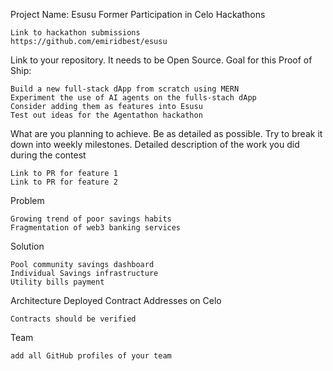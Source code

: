 Project Name: Esusu
Former Participation in Celo Hackathons

    Link to hackathon submissions
    https://github.com/emiridbest/esusu


Link to your repository. It needs to be Open Source.
Goal for this Proof of Ship:

    Build a new full-stack dApp from scratch using MERN
    Experiment the use of AI agents on the fulls-stach dApp
    Consider adding them as features into Esusu
    Test out ideas for the Agentathon hackathon

What are you planning to achieve. Be as detailed as possible. Try to break it down into weekly milestones.
Detailed description of the work you did during the contest

    Link to PR for feature 1
    Link to PR for feature 2

Problem

    Growing trend of poor savings habits
    Fragmentation of web3 banking services

    
Solution

    Pool community savings dashboard
    Individual Savings infrastructure
    Utility bills payment    

    
Architecture
Deployed Contract Addresses on Celo

    Contracts should be verified

Team

    add all GitHub profiles of your team

